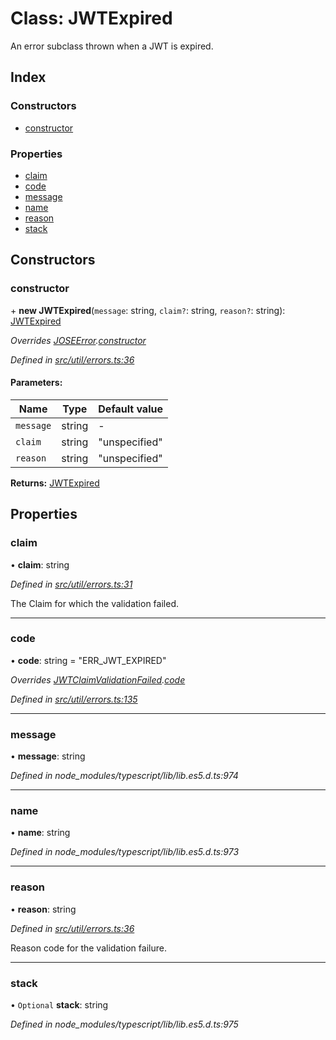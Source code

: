 # Class: JWTExpired

An error subclass thrown when a JWT is expired.

## Index

### Constructors

* [constructor](_util_errors_.jwtexpired.md#constructor)

### Properties

* [claim](_util_errors_.jwtexpired.md#claim)
* [code](_util_errors_.jwtexpired.md#code)
* [message](_util_errors_.jwtexpired.md#message)
* [name](_util_errors_.jwtexpired.md#name)
* [reason](_util_errors_.jwtexpired.md#reason)
* [stack](_util_errors_.jwtexpired.md#stack)

## Constructors

### constructor

\+ **new JWTExpired**(`message`: string, `claim?`: string, `reason?`: string): [JWTExpired](_util_errors_.jwtexpired.md)

*Overrides [JOSEError](_util_errors_.joseerror.md).[constructor](_util_errors_.joseerror.md#constructor)*

*Defined in [src/util/errors.ts:36](https://github.com/panva/jose/blob/v3.x/src/util/errors.ts#L36)*

#### Parameters:

Name | Type | Default value |
------ | ------ | ------ |
`message` | string | - |
`claim` | string | "unspecified" |
`reason` | string | "unspecified" |

**Returns:** [JWTExpired](_util_errors_.jwtexpired.md)

## Properties

### claim

•  **claim**: string

*Defined in [src/util/errors.ts:31](https://github.com/panva/jose/blob/v3.x/src/util/errors.ts#L31)*

The Claim for which the validation failed.

___

### code

•  **code**: string = "ERR\_JWT\_EXPIRED"

*Overrides [JWTClaimValidationFailed](_util_errors_.jwtclaimvalidationfailed.md).[code](_util_errors_.jwtclaimvalidationfailed.md#code)*

*Defined in [src/util/errors.ts:135](https://github.com/panva/jose/blob/v3.x/src/util/errors.ts#L135)*

___

### message

•  **message**: string

*Defined in node_modules/typescript/lib/lib.es5.d.ts:974*

___

### name

•  **name**: string

*Defined in node_modules/typescript/lib/lib.es5.d.ts:973*

___

### reason

•  **reason**: string

*Defined in [src/util/errors.ts:36](https://github.com/panva/jose/blob/v3.x/src/util/errors.ts#L36)*

Reason code for the validation failure.

___

### stack

• `Optional` **stack**: string

*Defined in node_modules/typescript/lib/lib.es5.d.ts:975*
